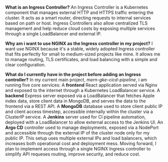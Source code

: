 **What is an Ingress Controller?**
An Ingress Controller is a Kubernetes component that manages external HTTP and HTTPS traffic entering the cluster. 
It acts as a smart router, directing requests to internal services based on path or host. 
Ingress Controllers also allow centralized TLS management and help reduce cloud costs by exposing multiple services through a single LoadBalancer and external IP.

**Why am i want to use NGINX as the Ingress controller in my project?**
I want use NGINX because it's a stable, widely adopted Ingress controller that fits perfectly for small to medium-sized projects like mine.
It allows me to manage routing, TLS certificates, and load balancing with a simple and clear configuration. 

**What do I currently have in the project before adding an Ingress controller?**
In my current main project, *mern-gke-cicd-pipeline*, i am running five core services:
A **frontend** React application served via Nginx and exposed to the internet through a Kubernetes LoadBalancer service.
A **backend** Express server exposed via a LoadBalancer that fetches Apple index data, store client data in MongoDB, and serves the data to the frontend via a REST API.
A **MongoDB** database used to store client public IP and client access timestep, accessible internally within the cluster via a ClusterIP service.
A **Jenkins** server used for CI pipeline automation, deployed with a LoadBalancer to allow external access to the Jenkins UI.
An **Argo CD** controller used to manage deployments, exposed via a NodePort and accessible through the external IP of the cluster node only for my public IP.
This setup uses multiple external IPs and load balancers, which increases both operational cost and deployment mess. 
Moving forward, I plan to implement access through a single NGINX Ingress controller to simplify API requeses routing, improve security, and reduce cost.







